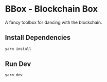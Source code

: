 # BBox - Blockchain Box

A fancy toolbox for dancing with the blockchain.

## Install Dependencies

```sh
yarn install
```

## Run Dev

```sh
yarn dev
```
